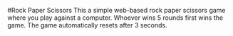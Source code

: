 #Rock Paper Scissors
This a simple web-based rock paper scissors game where you play against a computer. Whoever wins 5 rounds first wins the game. The game automatically resets after 3 seconds.